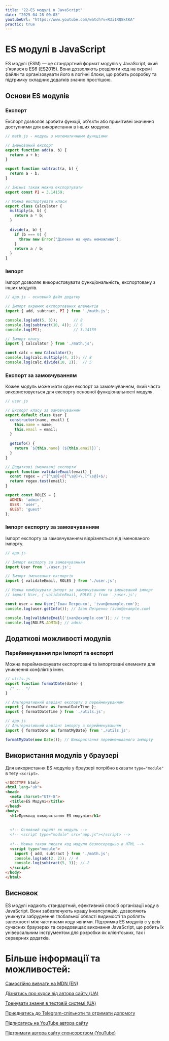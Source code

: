 ```yaml
---
title: "22-ES модулі в JavaScript"
date: "2025-04-28 00:03"
youtubeUrl: "https://www.youtube.com/watch?v=R3i1RQ8ktKA"
practic: true
---
```

# ES модулі в JavaScript

ES модулі (ESM) — це стандартний формат модулів у JavaScript, який з'явився в ES6 (ES2015). Вони дозволяють розділяти код на окремі файли та організовувати його в логічні блоки, що робить розробку та підтримку складних додатків значно простішою.

## Основи ES модулів

### Експорт

Експорт дозволяє зробити функції, об'єкти або примітивні значення доступними для використання в інших модулях.

```javascript
// math.js - модуль з математичними функціями

// Іменований експорт
export function add(a, b) {
  return a + b;
}

export function subtract(a, b) {
  return a - b;
}

// Змінні також можна експортувати
export const PI = 3.14159;

// Можна експортувати класи
export class Calculator {
  multiply(a, b) {
    return a * b;
  }
  
  divide(a, b) {
    if (b === 0) {
      throw new Error("Ділення на нуль неможливе");
    }
    return a / b;
  }
}
```

### Імпорт

Імпорт дозволяє використовувати функціональність, експортовану з інших модулів.

```javascript
// app.js - основний файл додатку

// Імпорт окремих експортованих елементів
import { add, subtract, PI } from './math.js';

console.log(add(5, 3));       // 8
console.log(subtract(10, 4)); // 6
console.log(PI);              // 3.14159

// Імпорт класу
import { Calculator } from './math.js';

const calc = new Calculator();
console.log(calc.multiply(4, 2)); // 8
console.log(calc.divide(10, 2));  // 5
```

### Експорт за замовчуванням

Кожен модуль може мати один експорт за замовчуванням, який часто використовується для експорту основної функціональності модуля.

```javascript
// user.js

// Експорт класу за замовчуванням
export default class User {
  constructor(name, email) {
    this.name = name;
    this.email = email;
  }
  
  getInfo() {
    return `${this.name} (${this.email})`;
  }
}

// Додаткові іменовані експорти
export function validateEmail(email) {
  const regex = /^[^\s@]+@[^\s@]+\.[^\s@]+$/;
  return regex.test(email);
}

export const ROLES = {
  ADMIN: 'admin',
  USER: 'user',
  GUEST: 'guest'
};
```

### Імпорт експорту за замовчуванням

Імпорт експорту за замовчуванням відрізняється від іменованого імпорту.

```javascript
// app.js

// Імпорт експорту за замовчуванням
import User from './user.js';

// Імпорт іменованих експортів
import { validateEmail, ROLES } from './user.js';

// Можна комбінувати імпорт за замовчуванням та іменований імпорт
// import User, { validateEmail, ROLES } from './user.js';

const user = new User('Іван Петренко', 'ivan@example.com');
console.log(user.getInfo()); // Іван Петренко (ivan@example.com)

console.log(validateEmail('ivan@example.com')); // true
console.log(ROLES.ADMIN); // admin
```

## Додаткові можливості модулів

### Перейменування при імпорті та експорті

Можна перейменовувати експортовані та імпортовані елементи для уникнення конфліктів імен.

```javascript
// utils.js
export function formatDate(date) {
  /* ... */
}

// Альтернативний варіант експорту з перейменуванням
export { formatDate as formatDateTime };
import { formatDateTime } from './utils.js';

// app.js
// Альтернативний варіант імпорту з перейменуванням
import { formatDate as formatMyDate} from './utils.js';

formatMyDate(new Date()); // Використання перейменованого імпорту
```


## Використання модулів у браузері

Для використання ES модулів у браузері потрібно вказати `type="module"` в тегу `<script>`.

```html
<!DOCTYPE html>
<html lang="uk">
<head>
  <meta charset="UTF-8">
  <title>ES Модулі</title>
</head>
<body>
  <h1>Приклад використання ES модулів</h1>
  
  
  <!-- Основний скрипт як модуль -->
  <!-- <script type="module" src="app.js"></script> -->
  
  <!-- Можна також писати код модуля безпосередньо в HTML -->
  <script type="module">
    import { add, subtract } from './math.js';
    console.log(add(2, 2)); // 4
    console.log(subtract(5, 3)); // 2
  </script>
</body>
</html>
```


## Висновок

ES модулі надають стандартний, ефективний спосіб організації коду в JavaScript. Вони забезпечують кращу інкапсуляцію, дозволяють уникнути забруднення глобальної області видимості та роблять залежності між частинами коду явними. Підтримка ES модулів є у всіх сучасних браузерах та середовищах виконання JavaScript, що робить їх універсальним інструментом для розробки як клієнтських, так і серверних додатків.

# Більше інформації та можливостей:

[Самостійно вивчати на MDN (EN)](https://developer.mozilla.org/en-US/docs/Web/JavaScript/Guide/Modules)

[Дізнатись про курси від автора сайту (UA)](https://learningtogetherua.github.io/courses/)

[Тренувати знання в тестовій системі (UA)](https://testeducatorua.github.io/itest/)

[Приєднатись до Telegram-спільноти та отримати допомогу](https://t.me/profrontendua)

[Підписатись на YouTube автора сайту](https://www.youtube.com/@itmentor)

[Підтримати автора сайту спонсорством (YouTube)](https://www.youtube.com/channel/UCo8KNXmB8Yb_07FzwCL6HgQ/join)
